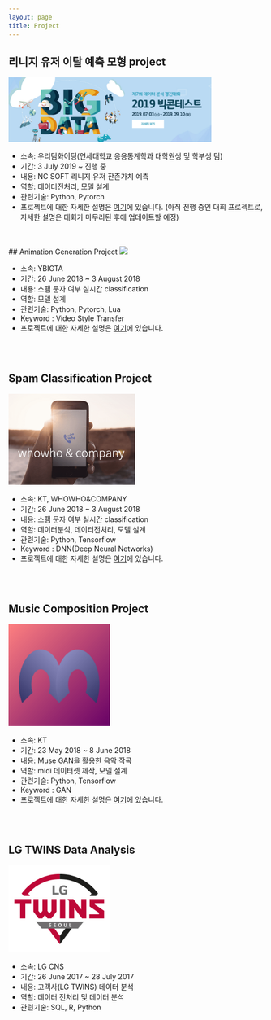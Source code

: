 ```yaml
---
layout: page
title: Project
---
```


## 리니지 유저 이탈 예측 모형 project

<img src = '/post_img/project/bigcontest_main.png' width="400"/>

<br>

- 소속: 우리팀화이팅(연세대학교 응용통계학과 대학원생 및 학부생 팀)
- 기간: 3 July 2019 ~ 진행 중
- 내용: NC SOFT 리니지 유저 잔존가치 예측
- 역할: 데이터전처리, 모델 설계
- 관련기술: Python, Pytorch
- 프로젝트에 대한 자세한 설명은 [여기](https://kjhov195.github.io/2019-11-04-Bigcontest_Lineage_project/)에 있습니다.
(아직 진행 중인 대회 프로젝트로, 자세한 설명은 대회가 마무리된 후에 업데이트할 예정)

<br>
<br>
## Animation Generation Project

<img src = '/post_img/190702/Edge_detection_4.gif' width="320"/>

<br>

- 소속: YBIGTA
- 기간: 26 June 2018 ~ 3 August 2018
- 내용: 스팸 문자 여부 실시간 classification
- 역할: 모델 설계
- 관련기술: Python, Pytorch, Lua
- Keyword : Video Style Transfer
- 프로젝트에 대한 자세한 설명은 [여기](https://kjhov195.github.io/2018-09-02-spam_classification_project/)에 있습니다.

<br>
<br>

## Spam Classification Project

<img src = '/post_img/180902/picture_0.png' width="250"/>

<br>

- 소속: KT, WHOWHO&COMPANY
- 기간: 26 June 2018 ~ 3 August 2018
- 내용: 스팸 문자 여부 실시간 classification
- 역할: 데이터분석, 데이터전처리, 모델 설계
- 관련기술: Python, Tensorflow
- Keyword : DNN(Deep Neural Networks)
- 프로젝트에 대한 자세한 설명은 [여기](https://kjhov195.github.io/2018-09-02-spam_classification_project/)에 있습니다.

<br>
<br>

## Music Composition Project

<img src = '/post_img/project/musegan.png' width="200"/>

<br>

- 소속: KT
- 기간: 23 May 2018 ~ 8 June 2018
- 내용: Muse GAN을 활용한 음악 작곡
- 역할: midi 데이터셋 제작, 모델 설계
- 관련기술: Python, Tensorflow
- Keyword : GAN
- 프로젝트에 대한 자세한 설명은 [여기](https://kjhov195.github.io/2018-09-01-music_composition_project/)에 있습니다.


<br>
<br>

## LG TWINS Data Analysis
<img src = '/post_img/project/lg_twins.jpg' width="200"/>

<br>

- 소속: LG CNS
- 기간: 26 June 2017 ~ 28 July 2017
- 내용: 고객사(LG TWINS) 데이터 분석
- 역할: 데이터 전처리 및 데이터 분석
- 관련기술: SQL, R, Python

